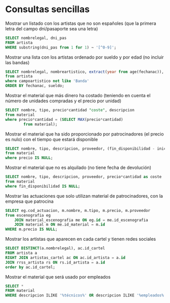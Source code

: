 # Consultas sencillas
Mostrar un listado con los artistas que no son españoles (que la primera letra del campo dni/pasaporte sea una letra)
```sql
SELECT nombrelegal, dni_pas
FROM artista
WHERE substring(dni_pas from 1 for 1) ~ '[^0-9]';
```
Mostrar una lista con los artistas ordenado por sueldo y por edad (no incluir las bandas)
```sql
SELECT nombrelegal, nombreartistico, extract(year from age(fechanac)), sueldo
from artista
where campoartistico not like 'Banda'
ORDER BY fechanac, sueldo;
```
Mostrar el material que más dinero ha costado (teniendo en cuenta el número de unidades compradas y el precio por unidad)
```sql
SELECT nombre, tipo, precio*cantidad "coste", descripcion
from material
where precio*cantidad = (SELECT MAX(precio*cantidad)
        from material);
```
Mostrar el material que ha sido proporcionado por patrocinadores (el precio es nulo) con el tiempo que estará disponible
```sql
SELECT nombre, tipo, descripcion, proveedor, (fin_disponibilidad - inicio_disponibilidad) "tiempo disponible"
from material
where precio IS NULL;
```
Mostrar el material que no es alquilado (no tiene fecha de devolución)
```sql
SELECT nombre, tipo, descripcion, proveedor, precio*cantidad as coste
from material
where fin_disponibilidad IS NULL;
```
Mostrar las actuaciones que solo utilizan material de patrocinadores, con la empresa que patrocina
```sql
SELECT eg.cod_actuacion, m.nombre, m.tipo, m.precio, m.proveedor
from escenografia eg
	JOIN material_escenografia me ON eg.id = me.id_escenografia
	JOIN material m ON me.id_material = m.id
WHERE m.precio IS NULL;
```
Mostrar los artistas que aparecen en cada cartel y tienen redes sociales
```sql
SELECT DISTINCT(a.nombrelegal), ac.id_cartel
FROM artista a
RIGHT JOIN artistas_cartel ac ON ac.id_artista = a.id
JOIN rrss_artista rs ON rs.id_artista = a.id
order by ac.id_cartel;
```
Mostrar el material que será usado por empleados
```sql
SELECT *
FROM material 
WHERE descripcion ILIKE '%técnicos%' OR descripcion ILIKE '%empleados%';
```
